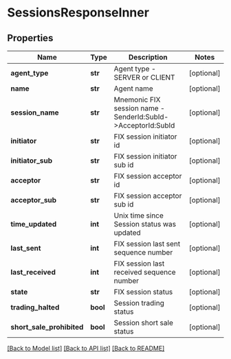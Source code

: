 # SessionsResponseInner

## Properties
Name | Type | Description | Notes
------------ | ------------- | ------------- | -------------
**agent_type** | **str** | Agent type - SERVER or CLIENT | [optional] 
**name** | **str** | Agent name | [optional] 
**session_name** | **str** | Mnemonic FIX session name - SenderId:SubId-&gt;AcceptorId:SubId | [optional] 
**initiator** | **str** | FIX session initiator id | [optional] 
**initiator_sub** | **str** | FIX session initiator sub id | [optional] 
**acceptor** | **str** | FIX session acceptor id | [optional] 
**acceptor_sub** | **str** | FIX session acceptor sub id | [optional] 
**time_updated** | **int** | Unix time since Session status was updated | [optional] 
**last_sent** | **int** | FIX session last sent sequence number | [optional] 
**last_received** | **int** | FIX session last received sequence number | [optional] 
**state** | **str** | FIX session status | [optional] 
**trading_halted** | **bool** | Session trading status | [optional] 
**short_sale_prohibited** | **bool** | Session short sale status | [optional] 

[[Back to Model list]](../README.md#documentation-for-models) [[Back to API list]](../README.md#documentation-for-api-endpoints) [[Back to README]](../README.md)

